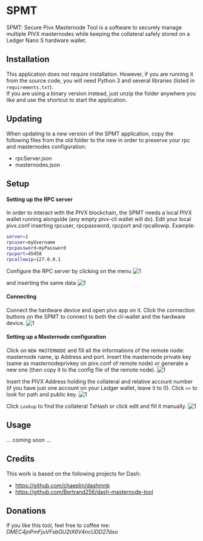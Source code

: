 # SPMT
SPMT: Secure Pivx Masternode Tool is a software to securely manage multiple PIVX masternodes while keeping the collateral safely stored on a Ledger Nano S hardware wallet.

## Installation
This application does not require installation.
However, if you are running it from the source code, you will need Python 3 and several libraries (listed in `requirements.txt`).<br> 
If you are using a binary version instead, just unzip the folder anywhere you like and use the shortcut to start the application.

## Updating
When updating to a new version of the SPMT application, copy the following files from the old folder to the new in order to preserve your rpc and masternodes configuration:
- rpcServer.json
- masternodes.json

## Setup
#### Setting up the RPC server
In order to interact with the PIVX blockchain, the SPMT needs a local PIVX wallet running alongside (any empty pivx-cli wallet will do).
Edit your local pivx.conf inserting rpcuser, rpcpassword, rpcport and rpcallowip. 
Example:
```bash
server=1
rpcuser=myUsername
rpcpassword=myPassword
rpcport=45458
rpcallowip=127.0.0.1
```

Configure the RPC server by clicking on the menu
![1](doc/img/00-click_setup.png)

and inserting the same data
![1](doc/img/01-setup_rpc.png)

#### Connecting
Connect the hardware device and open pivx app on it.
Click the connection buttons on the SPMT to connect to both the cli-wallet and the hardware device.
![1](doc/img/02-click_connectHW.png)

#### Setting up a Masternode configuration
Click on `NEW MASTERNODE` and fill all the informations of the remote node: masternode name, ip Address and port.
Insert the masternode private key (same as masternodeprivkey on pivx.conf of remote node) or generate a new one (then copy it to the config file of the remote node).
![1](doc/img/03-mnsetup01.png)

Insert the PIVX Address holding the collateral and relative account number (if you have just one account on your Ledger wallet, leave it to 0).
Click `>>` to look for path and public key.
![1](doc/img/04-mnsetup02.png)

Click `Lookup` to find the collateral TxHash or click edit and fill it manually.
![1](doc/img/05-mnsetup03.png)


## Usage
...
coming soon
...


## Credits
This work is based on the following projects for Dash:
- https://github.com/chaeplin/dashmnb
- https://github.com/Bertrand256/dash-masternode-tool


## Donations
If you like this tool, feel free to coffee me:
*DMEC4jnPmFjuVFsbGU2tX6V4ncUDD27dxo*
